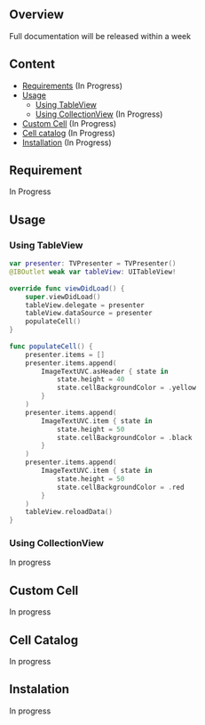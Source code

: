 ## Overview
Full documentation will be released within a week

## Content
* [Requirements](#requirement) (In Progress)
* [Usage](#usage)
  + [Using TableView](#using-tableview)
  + [Using CollectionView](#using-collectionview) (In Progress)
* [Custom Cell](#custom-cell) (In Progress)
* [Cell catalog](#cell-catalog) (In Progress)
* [Installation](#instalation) (In Progress)

## Requirement
In Progress

## Usage
### Using TableView
```swift
var presenter: TVPresenter = TVPresenter()
@IBOutlet weak var tableView: UITableView!
    
override func viewDidLoad() {
    super.viewDidLoad()
    tableView.delegate = presenter
    tableView.dataSource = presenter
    populateCell()
}
    
func populateCell() {
    presenter.items = []
    presenter.items.append(
        ImageTextUVC.asHeader { state in
            state.height = 40
            state.cellBackgroundColor = .yellow
        }
    )
    presenter.items.append(
        ImageTextUVC.item { state in
            state.height = 50
            state.cellBackgroundColor = .black
        }
    )
    presenter.items.append(
        ImageTextUVC.item { state in
            state.height = 50
            state.cellBackgroundColor = .red
        }
    )
    tableView.reloadData()
}
```
### Using CollectionView
In progress

## Custom Cell
In progress

## Cell Catalog
In progress

## Instalation
In progress